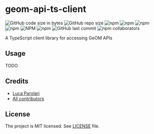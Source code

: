# geom-api-ts-client

![GitHub code size in bytes](https://img.shields.io/github/languages/code-size/beeman/geom-api-ts-client.svg)
![GitHub repo size](https://img.shields.io/github/repo-size/beeman/geom-api-ts-client.svg)
![npm](https://img.shields.io/npm/dw/geom-api-ts-client.svg)
![npm](https://img.shields.io/npm/dm/geom-api-ts-client.svg)
![npm](https://img.shields.io/npm/dy/geom-api-ts-client.svg)
![npm](https://img.shields.io/npm/dt/geom-api-ts-client.svg)
![NPM](https://img.shields.io/npm/l/geom-api-ts-client.svg)
![npm](https://img.shields.io/npm/v/geom-api-ts-client.svg)
![GitHub last commit](https://img.shields.io/github/last-commit/beeman/geom-api-ts-client.svg)
![npm collaborators](https://img.shields.io/npm/collaborators/geom-api-ts-client.svg)

A TypeScript client library for accessing GeOM APIs

## Usage

TODO

## Credits

- [Luca Parolari](https://github.com/lparolari)
- [All contributors](hhttps://github.com/nexioinformatica/geom-api-ts-client/contributors)

## License

The project is MIT licensed. See [LICENSE](LICENSE) file.

